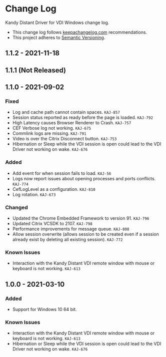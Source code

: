 # Change Log

Kandy Distant Driver for VDI Windows change log.

- This change log follows [keepachangelog.com](http://keepachangelog.com/) recommendations.
- This project adheres to [Semantic Versioning](http://semver.org/).

## 1.1.2 - 2021-11-18

## 1.1.1 (Not Released)

## 1.1.0 - 2021-09-02

### Fixed

- Log and cache path cannot contain spaces. `KAJ-857`
- Session status reported as ready before the page is loaded. `KAJ-792`
- High Latency causes Browser Renderer to Crash. `KAJ-757`
- CEF Verbose log not working. `KAJ-675`
- Commlink logs are missing. `KAJ-791`
- Video is over the Citrix Disconnect button. `KAJ-753`
- Hibernation or Sleep while the VDI session is open could lead to the VDI Driver not working on wake. `KAJ-676`

### Added

- Add event for when session fails to load. `KAJ-56`
- Logs now report issues about opening processes and ports conflicts. `KAJ-774`
- CefLogLevel as a configuration. `KAJ-810`
- Log rotation. `KAJ-673`

### Changed

- Updated the Chrome Embedded Framework to version 91. `KAJ-796`
- Updated Citrix VCSDK to 2107. `KAJ-798`
- Performance improvements for message queue. `KAJ-808`
- Allow session overwrite (allows session to be created even if a session already exist by deleting all existing session). `KAJ-772`

### Known Issues

- Interaction with the Kandy Distant VDI remote window with mouse or keyboard is not working. `KAJ-613`

## 1.0.0 - 2021-03-10

### Added

- Support for Windows 10 64 bit.

### Known Issues

- Interaction with the Kandy Distant VDI remote window with mouse or keyboard is not working. `KAJ-613`
- Hibernation or Sleep while the VDI session is open could lead to the VDI Driver not working on wake. `KAJ-676`
